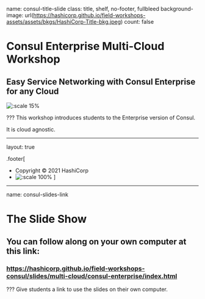 name: consul-title-slide
class: title, shelf, no-footer, fullbleed
background-image: url(https://hashicorp.github.io/field-workshops-assets/assets/bkgs/HashiCorp-Title-bkg.jpeg)
count: false

# Consul Enterprise Multi-Cloud Workshop
## Easy Service Networking with Consul Enterprise for any Cloud

![:scale 15%](https://hashicorp.github.io/field-workshops-assets/assets/logos/logo_consul.png)

???
This workshop introduces students to the Enterprise version of Consul.

It is cloud agnostic.

---
layout: true

.footer[
- Copyright © 2021 HashiCorp
- ![:scale 100%](https://hashicorp.github.io/field-workshops-assets/assets/logos/HashiCorp_Icon_Black.svg)
]

---
name: consul-slides-link
# The Slide Show
## You can follow along on your own computer at this link:
### https://hashicorp.github.io/field-workshops-consul/slides/multi-cloud/consul-enterprise/index.html

???
Give students a link to use the slides on their own computer.
